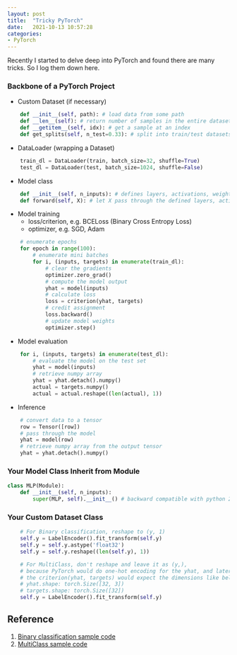 ```yaml
---
layout: post
title:  "Tricky PyTorch"
date:   2021-10-13 10:57:28
categories: 
- PyTorch
---
```

Recently I started to delve deep into PyTorch and found there are many 
tricks. So I log them down here.

### Backbone of a PyTorch Project
- Custom Dataset (if necessary)
```python
    def __init__(self, path): # load data from some path
    def __len__(self): # return number of samples in the entire dataset
    def __getitem__(self, idx): # get a sample at an index
    def get_splits(self, n_test=0.33): # split into train/test datasets
```
- DataLoader (wrapping a Dataset)
```python
    train_dl = DataLoader(train, batch_size=32, shuffle=True)
    test_dl = DataLoader(test, batch_size=1024, shuffle=False)
```
- Model class
```python
    def __init__(self, n_inputs): # defines layers, activations, weight initialization, etc.
    def forward(self, X): # let X pass through the defined layers, activations
```
- Model training
  - loss/criterion, e.g. BCELoss (Binary Cross Entropy Loss)
  - optimizer, e.g. SGD, Adam
```python
    # enumerate epochs
    for epoch in range(100):
        # enumerate mini batches
        for i, (inputs, targets) in enumerate(train_dl):
            # clear the gradients
            optimizer.zero_grad()
            # compute the model output
            yhat = model(inputs)
            # calculate loss
            loss = criterion(yhat, targets)
            # credit assignment
            loss.backward()
            # update model weights
            optimizer.step()
```
- Model evaluation
```python
    for i, (inputs, targets) in enumerate(test_dl):
        # evaluate the model on the test set
        yhat = model(inputs)
        # retrieve numpy array
        yhat = yhat.detach().numpy()
        actual = targets.numpy()
        actual = actual.reshape((len(actual), 1))
```
- Inference
```python
    # convert data to a tensor
    row = Tensor([row])
    # pass through the model
    yhat = model(row)
    # retrieve numpy array from the output tensor
    yhat = yhat.detach().numpy()
```

### Your Model Class Inherit from Module
```python
class MLP(Module):
    def __init__(self, n_inputs):
        super(MLP, self).__init__() # backward compatible with python 2.x 
```

### Your Custom Dataset Class
```python
    # For Binary classification, reshape to (y, 1)
    self.y = LabelEncoder().fit_transform(self.y)
    self.y = self.y.astype('float32')
    self.y = self.y.reshape((len(self.y), 1))

    # For MultiClass, don't reshape and leave it as (y,), 
    # because PyTorch would do one-hot encoding for the yhat, and later
    # the criterion(yhat, targets) would expect the dimensions like below:
    # yhat.shape: torch.Size([32, 3])
    # targets.shape: torch.Size([32])
    self.y = LabelEncoder().fit_transform(self.y)
```

## Reference
1. [Binary classification sample code](https://colab.research.google.com/drive/1JP6peTrDmVeQB5Sb69UwzkguVywapSuc?usp=sharing)
2. [MultiClass sample code](https://colab.research.google.com/drive/1fB6fGjtA9Gl0bajOUXfuCu6QBfbVA2xA?usp=sharing)
